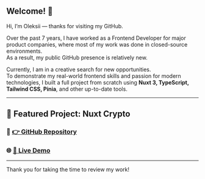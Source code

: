## Welcome! 👋

Hi, I’m Oleksii — thanks for visiting my GitHub.

Over the past 7 years, I have worked as a Frontend Developer for major product companies, where most of my work was done in closed-source environments.  
As a result, my public GitHub presence is relatively new.

Currently, I am in a creative search for new opportunities.  
To demonstrate my real-world frontend skills and passion for modern technologies, I built a full project from scratch using **Nuxt 3, TypeScript, Tailwind CSS, Pinia**, and other up-to-date tools.

---

## 🌟 Featured Project: Nuxt Crypto

### 🔗 [👉 GitHub Repository](https://github.com/petrychenkodev/nuxt-crypto)

### 🌐 [🚀 Live Demo](https://nuxt-crypto.netlify.app/)

---

Thank you for taking the time to review my work!
